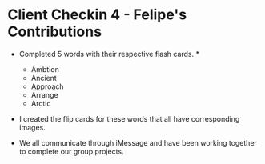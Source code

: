 # Client Checkin 4 - Felipe's Contributions

* Completed 5 words with their respective flash cards. *
	* Ambtion
	* Ancient
	* Approach
	* Arrange
	* Arctic
* I created the flip cards for these words that all have corresponding images.

* We all communicate through iMessage and have been working together to complete our group projects. 